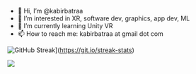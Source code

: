 - 👋 Hi, I’m @kabirbatraa
- 👀 I’m interested in XR, software dev, graphics, app dev, ML
- 🌱 I’m currently learning Unity VR
- 📫 How to reach me: kabirbatraa at gmail dot com

![GitHub Streak](https://github-readme-streak-stats.herokuapp.com/?user=kabirbatraa&theme=monokai-metallian)](https://git.io/streak-stats)

<p><img align="left" src="https://github-readme-stats.vercel.app/api/top-langs?username=kabirbatraa&show_icons=true&locale=en&layout=compact&theme=dracula" /></p>

<!---
kabirbatraa/kabirbatraa is a ✨ special ✨ repository because its `README.md` (this file) appears on your GitHub profile.
You can click the Preview link to take a look at your changes.
--->
